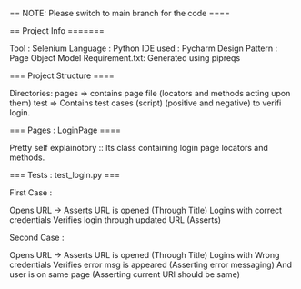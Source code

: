 == NOTE: Please switch to main branch for the code ====

== Project Info =======

Tool : Selenium
Language : Python
IDE used : Pycharm
Design Pattern : Page Object Model
Requirement.txt: Generated using pipreqs

=== Project Structure ====

Directories: pages => contains page file (locators and methods acting upon them) test => Contains test cases (script) (positive and negative) to verifi login.

=== Pages : LoginPage ====

Pretty self explainotory :: Its class containing login page locators and methods.

=== Tests : test_login.py ===

First Case :

Opens URL -> Asserts URL is opened (Through Title)
Logins with correct credentials
Verifies login through updated URL (Asserts)


Second Case :

Opens URL -> Asserts URL is opened (Through Title)
Logins with Wrong credentials
Verifies error msg is appeared (Asserting error messaging)
And user is on same page (Asserting current URl should be same)
